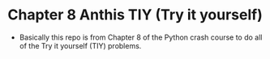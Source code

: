 # Chapter 8 Anthis TIY (Try it yourself)

- Basically this repo is from Chapter 8 of the Python crash course to do all of the Try it yourself (TIY) problems.
